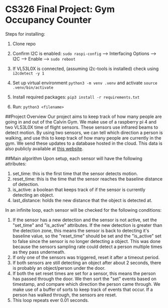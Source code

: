 # CS326 Final Project: Gym Occupancy Counter
Steps for installing:

1. Clone repo

2. Confirm I2C is enabled: `sudo raspi-config` --> Interfacing Options --> I2C --> Enable --> `sudo reboot`

3. If VL53L0X is connected, (assuming i2c-tools is installed) check using `i2cdetect -y 1`

4. Set up virtual environment `python3 -m venv .venv` and activate `source .venv/bin/activate`

5. Install required packages: `pip3 install -r requirements.txt`

6. Run: `python3 <filename>`

##Project Overview
Our project aims to keep track of how many people are going in and out of the Calvin Gym. We make use of a raspberry pi 4 and two VL53L0X time of flight sensors. These sensors use infrared beams to detect motion. By using two sensors, we can tell which direction a person is walking, and use this to keep track of how many people are currently in the gym. We send these updates to a database hosted in the cloud. This data is also publicly available at [this website](https://morren-fitness-center.azurewebsites.net/).

##Main algorithm
Upon setup, each sensor will have the following attributes: 
1. set_time: this is the first time that the sensor detects motion.
2. reset_time: this is the time that the sensor reaches the baseline distance of detection.
3.  is_active: a boolean that keeps track of if the sensor is currently detecting an object.
4.  last_distance: holds the new distance that the object is detected at.

In an infinite loop, each sensor will be checked for the following conditions:
1. If the sensor has a new detection and the sensor is not active, set the "set_time" and "is_active" attributes. If the new detection is greater than the detection zone, this means the sensor is back to detecting it's baseline value, so the "reset_time" should be set and the "is_active" set to false since the sensor is no longer detecting a object. This was done because the sensors sampling rate could detect a person multiple times as they pass underneath.
2. If only one of the sensors was triggered, reset it after a timeout period.
3. If both sensors are still detecting an object after about 2 seconds, there is probably an object/person under the door.
4. If both the set reset times are set for a sensor, this means the person has passed through the door. We then sort the "set" events based on timestamp, and compare which direction the person came through. We make use of a buffer of sorts to keep track of events that occur. If a person has walked through, the sensors are reset.
5. This loop repeats ever 0.01 seconds.
